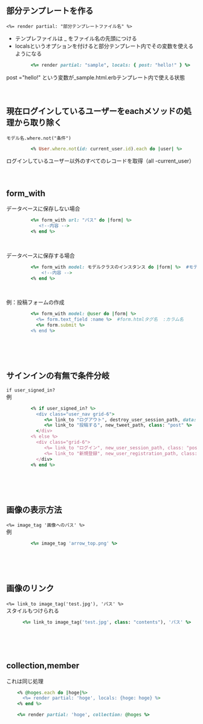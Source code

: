 ## 部分テンプレートを作る
`<%= render partial: "部分テンプレートファイル名" %>`

* テンプレファイルは _ をファイル名の先頭につける
* localsというオプションを付けると部分テンプレート内でその変数を使えるようになる
```ruby
         <%= render partial: "sample", locals: { post: "hello!" } %>
```
post ="hello!" という変数が_sample.html.erbテンプレート内で使える状態
<br><br><br>

## 現在ログインしているユーザーをeachメソッドの処理から取り除く
`モデル名.where.not("条件")`
```ruby
         <% User.where.not(id: current_user.id).each do |user| %>
```

ログインしているユーザー以外のすべてのレコードを取得（all -current_user）
<br><br><br>


## form_with
データベースに保存しない場合
```ruby
         <%= form_with url: "パス" do |form| %>
            <!--内容 -->
         <% end %>
```
<br>

データベースに保存する場合
```ruby
         <%= form_with model: モデルクラスのインスタンス do |form| %>  #モデルクラスのインスタンス:コントローラーで定義
             <!--内容 -->
         <% end %>
```
<br>

例：投稿フォームの作成
```ruby
         <%= form_with model: @user do |form| %>
           <%= form.text_field :name %>  #form.htmlタグ名  :カラム名
           <%= form.submit %>
         <% end %>
```
<br><br><br>

## サインインの有無で条件分岐
`if user_signed_in?`  
例

```ruby
         <% if user_signed_in? %>
           <div class="user_nav grid-6">
              <%= link_to "ログアウト", destroy_user_session_path, data: { turbo_method: :delete } %>
              <%= link_to "投稿する", new_tweet_path, class: "post" %>
           </div>
         <% else %>
           <div class="grid-6">
              <%= link_to "ログイン", new_user_session_path, class: "post" %>
              <%= link_to "新規登録", new_user_registration_path, class: "post" %>
           </div>
         <% end %>
```
<br><br><br>

## 画像の表示方法
`<%= image_tag '画像へのパス' %>`  
例
```ruby
         <%= image_tag 'arrow_top.png' %>
```
<br><br><br>

## 画像のリンク
`<%= link_to image_tag('test.jpg'), 'パス' %>`  
スタイルもつけられる
```ruby
      <%= link_to image_tag('test.jpg', class: "contents"), 'パス' %>
```
<br><br><br>

## collection,member
  これは同じ処理
```ruby
    <% @hoges.each do |hoge|%>
      <%= render partial: 'hoge', locals: {hoge: hoge} %>
    <% end %>
```

```ruby
    <%= render partial: 'hoge', collection: @hoges %>
```
